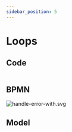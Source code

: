 ```yaml
---
sidebar_position: 5
---
```

# Loops

## Code
```scala file=./main/scala/workflow4s/example/docs/LoopExample.scala start=start_loop end=end_loop
```

## BPMN

![handle-error-with.svg](/../../workflow4s-example/src/test/resources/docs/loop.svg)

## Model
```json file=./test/resources/docs/loop.json
```
